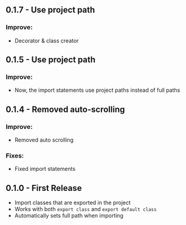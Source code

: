 ## 0.1.7 - Use project path
### Improve:
- Decorator & class creator

## 0.1.5 - Use project path
### Improve:
- Now, the import statements use project paths instead of full paths

## 0.1.4 - Removed auto-scrolling
### Improve:
- Removed auto scrolling
### Fixes:
- Fixed import statements

## 0.1.0 - First Release
* Import classes that are exported in the project
* Works with both `export class` and `export default class`
* Automatically sets full path when importing
